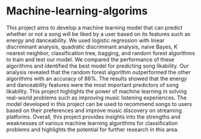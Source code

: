 # Machine-learning-algorims
This project aims to develop a machine learning model that can predict whether or not a song will be liked by a user based on its features such as energy and danceability. We used logistic regression with linear discriminant analysis, quadratic discriminant analysis, naive Bayes, K nearest neighbor, classification tree, bagging, and random forest algorithms to train and test our model. We compared the performance of these algorithms and identified the best model for predicting song likability. Our analysis revealed that the random forest algorithm outperformed the other algorithms with an accuracy of 86%. 
The results showed that the energy and danceability features were the most important predictors of song likability. This project highlights the power of machine learning in solving real-world problems such as improving music listening experiences. The model developed in this project can be used to recommend songs to users based on their preferences and improve music discovery on streaming platforms. Overall, this project provides insights into the strengths and weaknesses of various machine learning algorithms for classification problems and highlights the potential for further research in this area.
